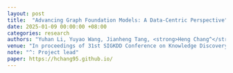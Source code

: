 ```yaml
---
layout: post
title:  "Advancing Graph Foundation Models: A Data-Centric Perspective"
date: 2025-01-09 00:00:00 +08:00
categories: research
authors: "Yuhan Li, Yuyao Wang, Jianheng Tang, <strong>Heng Chang^</strong>, Yuxiang Ren, Jia Li"
venue: "In proceedings of 31st SIGKDD Conference on Knowledge Discovery and Data Mining (<strong>KDD</strong>)"
note: "^: Project lead"
paper: https://hchang95.github.io/
---
```

